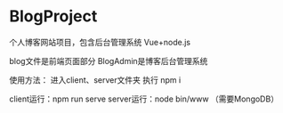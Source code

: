 # BlogProject
个人博客网站项目，包含后台管理系统 Vue+node.js

blog文件是前端页面部分
BlogAdmin是博客后台管理系统

使用方法：
进入client、server文件夹
执行 npm i

client运行：npm run serve
server运行：node bin/www （需要MongoDB）
